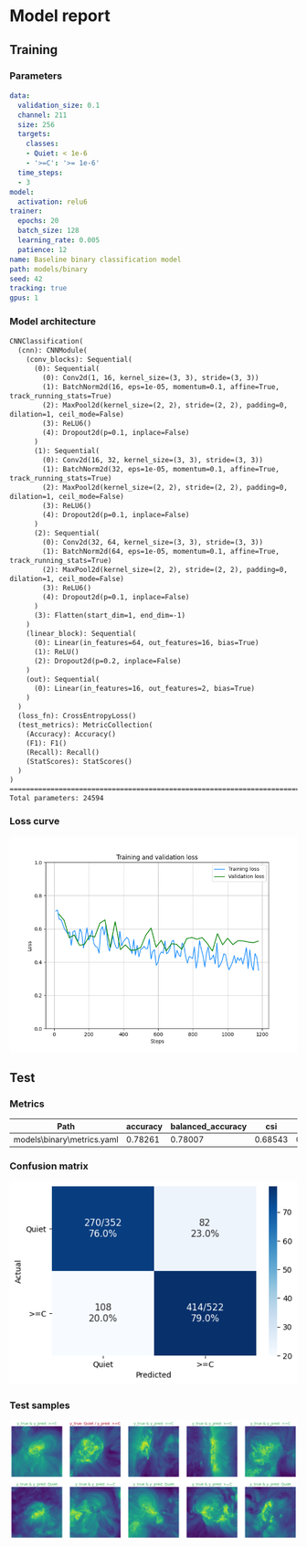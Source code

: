 # Model report
## Training
### Parameters
```yaml
data:
  validation_size: 0.1
  channel: 211
  size: 256
  targets:
    classes:
    - Quiet: < 1e-6
    - '>=C': '>= 1e-6'
  time_steps:
  - 3
model:
  activation: relu6
trainer:
  epochs: 20
  batch_size: 128
  learning_rate: 0.005
  patience: 12
name: Baseline binary classification model
path: models/binary
seed: 42
tracking: true
gpus: 1
```
### Model architecture
```
CNNClassification(
  (cnn): CNNModule(
    (conv_blocks): Sequential(
      (0): Sequential(
        (0): Conv2d(1, 16, kernel_size=(3, 3), stride=(3, 3))
        (1): BatchNorm2d(16, eps=1e-05, momentum=0.1, affine=True, track_running_stats=True)
        (2): MaxPool2d(kernel_size=(2, 2), stride=(2, 2), padding=0, dilation=1, ceil_mode=False)
        (3): ReLU6()
        (4): Dropout2d(p=0.1, inplace=False)
      )
      (1): Sequential(
        (0): Conv2d(16, 32, kernel_size=(3, 3), stride=(3, 3))
        (1): BatchNorm2d(32, eps=1e-05, momentum=0.1, affine=True, track_running_stats=True)
        (2): MaxPool2d(kernel_size=(2, 2), stride=(2, 2), padding=0, dilation=1, ceil_mode=False)
        (3): ReLU6()
        (4): Dropout2d(p=0.1, inplace=False)
      )
      (2): Sequential(
        (0): Conv2d(32, 64, kernel_size=(3, 3), stride=(3, 3))
        (1): BatchNorm2d(64, eps=1e-05, momentum=0.1, affine=True, track_running_stats=True)
        (2): MaxPool2d(kernel_size=(2, 2), stride=(2, 2), padding=0, dilation=1, ceil_mode=False)
        (3): ReLU6()
        (4): Dropout2d(p=0.1, inplace=False)
      )
      (3): Flatten(start_dim=1, end_dim=-1)
    )
    (linear_block): Sequential(
      (0): Linear(in_features=64, out_features=16, bias=True)
      (1): ReLU()
      (2): Dropout2d(p=0.2, inplace=False)
    )
    (out): Sequential(
      (0): Linear(in_features=16, out_features=2, bias=True)
    )
  )
  (loss_fn): CrossEntropyLoss()
  (test_metrics): MetricCollection(
    (Accuracy): Accuracy()
    (F1): F1()
    (Recall): Recall()
    (StatScores): StatScores()
  )
)
================================================================================
Total parameters: 24594
```
### Loss curve
![Loss curve](history.png 'Loss curve')

## Test
### Metrics
| Path                       | accuracy   | balanced_accuracy   | csi     | f1      | far     | hss     | pod    | tss     |
|----------------------------|------------|---------------------|---------|---------|---------|---------|--------|---------|
| models\binary\metrics.yaml | 0.78261    | 0.78007             | 0.68543 | 0.77654 | 0.16532 | 0.55349 | 0.7931 | 0.56015 |

### Confusion matrix
![Confusion matrix](confusion_matrix.png 'Confusion matrix')

### Test samples
![Test samples](test_samples.png 'Test samples')

